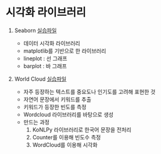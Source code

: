 # 시각화 라이브러리 

1. Seaborn [실습파일](example_seaborn.py)
    - 데이터 시각화 라이브러리
    - matplotlib를 기반으로 한 라이브러리
    - lineplot : 선 그래프
    - barplot : 바 그래프

2. World Cloud [실습파일](example_wordcloud.py)
    - 자주 등장하는 텍스트를 중요도나 인기도를 고려해 표현한 것
    - 자연어 문장에서 키워드를 추출
    - 키워드가 등장한 빈도를 측정
    - Wordcloud 라이브러리를 바탕으로 생성
    - 만드는 과정
        1. KoNLPy 라이브러리로 한국어 문장을 전처리
        2. Counter를 이용해 빈도수 측정
        3. WordCloud를 이용해 시각화